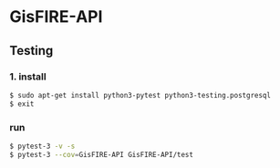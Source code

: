# GisFIRE-API


## Testing

### 1. install

```bash
$ sudo apt-get install python3-pytest python3-testing.postgresql
$ exit
```

### run

```bash
$ pytest-3 -v -s
$ pytest-3 --cov=GisFIRE-API GisFIRE-API/test
```
